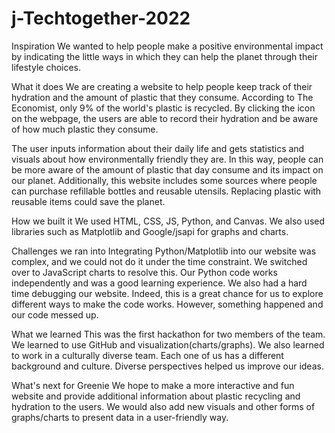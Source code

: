 # j-Techtogether-2022

Inspiration
We wanted to help people make a positive environmental impact by indicating the little ways in which they can help the planet through their lifestyle choices.

What it does
We are creating a website to help people keep track of their hydration and the amount of plastic that they consume. According to The Economist, only 9% of the world's plastic is recycled. By clicking the icon on the webpage, the users are able to record their hydration and be aware of how much plastic they consume.

The user inputs information about their daily life and gets statistics and visuals about how environmentally friendly they are. In this way, people can be more aware of the amount of plastic that day consume and its impact on our planet. Additionally, this website includes some sources where people can purchase refillable bottles and reusable utensils. Replacing plastic with reusable items could save the planet.

How we built it
We used HTML, CSS, JS, Python, and Canvas. We also used libraries such as Matplotlib and Google/jsapi for graphs and charts.

Challenges we ran into
Integrating Python/Matplotlib into our website was complex, and we could not do it under the time constraint. We switched over to JavaScript charts to resolve this. Our Python code works independently and was a good learning experience. We also had a hard time debugging our website. Indeed, this is a great chance for us to explore different ways to make the code works. However, something happened and our code messed up.

What we learned
This was the first hackathon for two members of the team. We learned to use GitHub and visualization(charts/graphs). We also learned to work in a culturally diverse team. Each one of us has a different background and culture. Diverse perspectives helped us improve our ideas.

What's next for Greenie
We hope to make a more interactive and fun website and provide additional information about plastic recycling and hydration to the users. We would also add new visuals and other forms of graphs/charts to present data in a user-friendly way.
